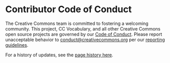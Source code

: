 # Contributor Code of Conduct

The Creative Commons team is committed to fostering a welcoming community. This
project, CC Vocabulary, and all other Creative Commons open source projects are 
governed by our [Code of Conduct][code_of_conduct]. Please report unacceptable
behavior to [conduct@creativecommons.org][email_address] per our
[reporting guidelines][reporting_guide].

For a history of updates, see the [page history here][updates].

[code_of_conduct]:https://creativecommons.github.io/community/code-of-conduct/
[email_address]:mailto:conduct@creativecommons.org
[reporting_guide]:https://creativecommons.github.io/community/code-of-conduct/enforcement/
[updates]:https://github.com/creativecommons/creativecommons.github.io-source/commits/master/content/community/code-of-conduct/contents.lr
